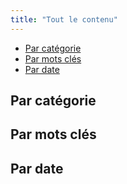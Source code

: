 ```yaml
---
title: "Tout le contenu"
---
```


<nav id="TableOfContents">
<ul>
<li><a href="#linformatique-est-multidisciplinaire">Par catégorie</a></li>
<li><a href="#un-enseignement-intégré-et-porteur">Par mots clés</a></li>
<li><a href="#mais-avec-quel-objectif">Par date</a></li>
</ul>
</li>
</ul>
</nav>

## Par catégorie

## Par mots clés

## Par date

